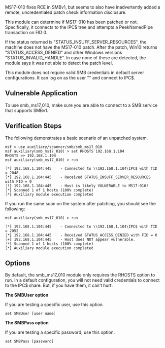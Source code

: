 MS17-010 fixes RCE in SMBv1, but seems to also have inadvertently added a remote, uncredentialed
patch check information disclosure.

This module can determine if MS17-010 has been patched or not. Specifically, it connects to the
IPC$ tree and attempts a PeekNamedPipe transaction on FID 0.

If the status returned is "STATUS_INSUFF_SERVER_RESOURCES", the machine does not have the MS17-010
patch. After the patch, Win10 returns "STATUS_ACCESS_DENIED" and other Windows versions
"STATUS_INVALID_HANDLE". In case none of these are detected, the module says it was not able to
detect the patch level.

This module does not require valid SMB credentials in default server configurations. It can log on
as the user "" and connect to IPC$.

## Vulnerable Application

To use smb_ms17_010, make sure you are able to connect to a SMB service that supports SMBv1.

## Verification Steps

The following demonstrates a basic scenario of an unpatched system.

```
msf > use auxiliary/scanner/smb/smb_ms17_010
msf auxiliary(smb_ms17_010) > set RHOSTS 192.168.1.104
RHOSTS => 192.168.1.104
msf auxiliary(smb_ms17_010) > run

[*] 192.168.1.104:445    - Connected to \\192.168.1.104\IPC$ with TID = 2048
[*] 192.168.1.104:445    - Received STATUS_INSUFF_SERVER_RESOURCES with FID = 0
[!] 192.168.1.104:445    - Host is likely VULNERABLE to MS17-010!
[*] Scanned 1 of 1 hosts (100% complete)
[*] Auxiliary module execution completed
```

If you run the same scan on the system after patching, you should see the following:

```
msf auxiliary(smb_ms17_010) > run

[*] 192.168.1.104:445    - Connected to \\192.168.1.104\IPC$ with TID = 2052
[*] 192.168.1.104:445    - Received STATUS_ACCESS_DENIED with FID = 0
[+] 192.168.1.104:445    - Host does NOT appear vulnerable.
[*] Scanned 1 of 1 hosts (100% complete)
[*] Auxiliary module execution completed
```

## Options

By default, the smb_ms17_010 module only requires the RHOSTS option to run. In a default configuration,
you will not need valid credentials to connect to the IPC$ share. But, if you have them, it can't hurt.

**The SMBUser option**

If you are testing a specific user, use this option.

```
set SMBUser [user name]
```

**The SMBPass option**

If you are testing a specific password, use this option.

```
set SMBPass [password]
```

